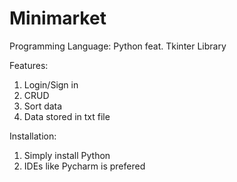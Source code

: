 # Minimarket
Programming Language: Python feat. Tkinter Library

Features:
1. Login/Sign in
2. CRUD
3. Sort data       
4. Data stored in txt file

Installation: 
 1. Simply install Python
 2. IDEs like Pycharm is prefered
